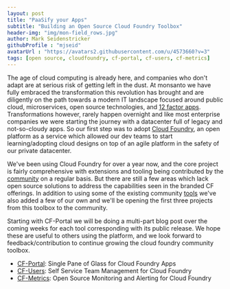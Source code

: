```yaml
---
layout: post
title: "PaaSify your Apps"
subtitle: "Building an Open Source Cloud Foundry Toolbox"
header-img: "img/mon-field_rows.jpg"
author: Mark Seidenstricker 
githubProfile : "mjseid"
avatarUrl : "https://avatars2.githubusercontent.com/u/4573660?v=3"
tags: [open source, cloudfoundry, cf-portal, cf-users, cf-metrics]
---
```


The age of cloud computing is already here, and companies who don't adapt are at serious risk of getting left in the dust.  At monsanto we have fully embraced the transformation this revolution has brought and are diligently on the path towards a modern IT landscape focused around public cloud, microservices, open source technologies, and [12 factor apps](http://12factor.net/).  Transformations however, rarely happen overnight and like most enterprise companies we were starting the journey with a datacenter full of legacy and not-so-cloudy apps.  So our first step was to adopt
[Cloud Foundry](https://docs.cloudfoundry.org/concepts/overview.html), an open platform as a service which allowed our dev teams to start learning/adopting cloud designs on top of an agile platform in the safety of our private datacenter.  

We've been using Cloud Foundry for over a year now, and the core project is fairly comprehensive with extensions and tooling being contributed by the [community](https://github.com/cloudfoundry-community) on a regular basis.  But there are still a few areas which lack open source solutions to address the capabilities seen in the branded CF offerings.  In addition to using some of the existing community [tools](https://github.com/cloudfoundry-incubator/admin-ui) we've also added a few of our own and we'll be opening the first three projects from this toolbox to the community.

Starting with CF-Portal we will be doing a multi-part blog post over the coming weeks for each tool corresponding with its public release.  We hope these are useful to others using the platform, and we look forward to feedback/contribution to continue growing the cloud foundry community toolbox.

* [CF-Portal](https://github.com/MonsantoCo/cf-portal): Single Pane of Glass for Cloud Foundry Apps
* [CF-Users](https://github.com/MonsantoCo/cf-users): Self Service Team Management for Cloud Foundry
* [CF-Metrics](https://github.com/MonsantoCo/cf-metrics): Open Source Monitoring and Alerting for Cloud Foundry

